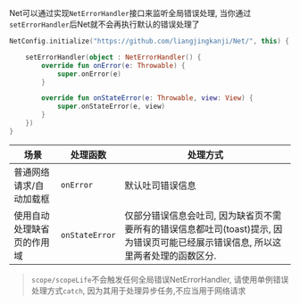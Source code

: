 Net可以通过实现`NetErrorHandler`接口来监听全局错误处理, 当你通过`setErrorHandler`后Net就不会再执行默认的错误处理了

```kotlin
NetConfig.initialize("https://github.com/liangjingkanji/Net/", this) {

    setErrorHandler(object : NetErrorHandler() {
        override fun onError(e: Throwable) {
            super.onError(e)
        }

        override fun onStateError(e: Throwable, view: View) {
            super.onStateError(e, view)
        }
    })
}
```

|场景|处理函数|处理方式|
|-|-|-|
|普通网络请求/自动加载框|`onError`| 默认吐司错误信息 |
|使用自动处理缺省页的作用域|`onStateError`| 仅部分错误信息会吐司, 因为缺省页不需要所有的错误信息都吐司(toast)提示, 因为错误页可能已经展示错误信息, 所以这里两者处理的函数区分. |

> `scope/scopeLife`不会触发任何全局错误NetErrorHandler, 请使用单例错误处理方式`catch`, 因为其用于处理异步任务,不应当用于网络请求